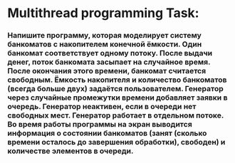 <h1>Multithread programming Task:</h1>
<h3>
  Напишите программу, которая моделирует систему банкоматов с накопителем конечной ёмкости. Один банкомат соответствует одному потоку. После выдачи денег, поток банкомата засыпает на случайное время. После окончания этого времени, банкомат считается свободным. Ёмкость накопителя и количество банкоматов (всегда больше двух) задаётся пользователем. Генератор через случайные промежутки времени добавляет заявки в очередь. Генератор неактивен, если в очереди нет свободных мест. Генератор работает в отдельном потоке. Во время работы программы на экран выводится информация о состоянии банкоматов (занят (сколько времени осталось до завершения обработки), свободен) и количестве элементов в очереди.
</h3>
